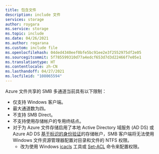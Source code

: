 ```yaml
---
title: 包含文件
description: include 文件
services: storage
author: roygara
ms.service: storage
ms.topic: include
ms.date: 04/26/2021
ms.author: rogarana
ms.custom: include file
ms.openlocfilehash: 04ded4340eef0bfe5bc91ee2e3f2552975df2e05
ms.sourcegitcommit: 5f785599310d77a4edcf653d7d3d22466f7e05e1
ms.translationtype: HT
ms.contentlocale: zh-CN
ms.lasthandoff: 04/27/2021
ms.locfileid: "108065594"
---
```

Azure 文件共享的 SMB 多通道当前具有以下限制：
- 仅支持 Windows 客户端。 
- 最大通道数为四。
- 不支持 SMB Direct。
- 不支持使用存储帐户的专用终结点。
- 对于为 Azure 文件存储启用了本地 Active Directory 域服务 (AD DS) 或 Azure AD DS [基于标识的身份验证](../articles/storage/files/storage-files-active-directory-overview.md)的存储帐户，SMB 客户端将无法使用 Windows 文件资源管理器配置对目录和文件的 NTFS 权限。
    - 改为使用 Windows [icacls](/windows-server/administration/windows-commands/icacls) 工具或 [Set-ACL](/powershell/module/microsoft.powershell.security/set-acl) 命令来配置权限。

